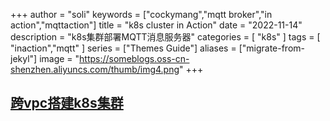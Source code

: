 +++
author = "soli"
keywords = ["cockymang","mqtt broker","in action","mqttaction"]
title = "k8s cluster in Action"
date = "2022-11-14"
description = "k8s集群部署MQTT消息服务器"
categories = [
"k8s"
]
tags = [
"inaction","mqtt"
]
series = ["Themes Guide"]
aliases = ["migrate-from-jekyl"]
image = "https://someblogs.oss-cn-shenzhen.aliyuncs.com/thumb/img4.png"
+++
<!--more-->
## [跨vpc搭建k8s集群](https://www.lanweihong.com/posts/56314/)